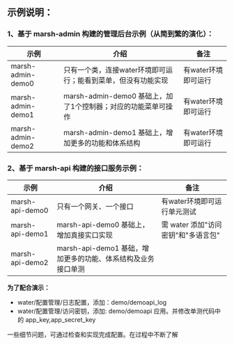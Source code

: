 

## 示例说明：


### 1、基于 marsh-admin 构建的管理后台示例（从简到繁的演化）：

| 示例   | 介绍                                           |  备注               |
|------|----------------------------------------------|------------------|
| marsh-admin-demo0 | 只有一个类，连接water环境即可运行；能看到菜单，但没有功能实现            | 有water环境即可运行     |
| marsh-admin-demo1 | marsh-admin-demo0 基础上，加了1个控制器；对应的功能菜单可操作 |  有water环境即可运行     |
| marsh-admin-demo2 | marsh-admin-demo1 基础上，增加更多的功能和体系结构            |  有water环境即可运行     |


### 2、基于 marsh-api 构建的接口服务示例：

| 示例   | 介绍                                    | 备注                      |
|------|---------------------------------------|-------------------------|
| marsh-api-demo0 | 只有一个网关、一个接口                           | 有water环境即可运行单元测试        |
| marsh-api-demo1 | marsh-api-demo0 基础上，增加真接实口实现           | 需 water 添加"访问密钥"和"多语言包" |
| marsh-api-demo2 | marsh-api-demo1 基础，增加更多的功能、体系结构及业务接口单测 |        |


**为了配合演示：**

* water/配置管理/日志配置，添加：demo/demoapi_log
* water/配置管理/访问密钥，添加: demo/demoapi 应用。并修改单测代码中的 app_key,app_secret_key


一些细节问题，可通过检查和实现完成配置。在过程中不断了解